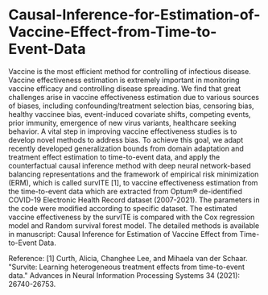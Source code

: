 # Causal-Inference-for-Estimation-of-Vaccine-Effect-from-Time-to-Event-Data
Vaccine is the most efficient method for controlling of infectious disease. Vaccine effectiveness estimation is extremely important in monitoring vaccine efficacy and controlling disease spreading. We find that great challenges arise in vaccine effectiveness estimation due to various sources of biases, including confounding/treatment selection bias, censoring bias, healthy vaccinee bias, event-induced covariate shifts, competing events, prior immunity, emergence of new virus variants, healthcare seeking behavior. A vital step in improving vaccine effectiveness studies is to develop novel methods to address bias. To achieve this goal, we adapt recently developed generalization bounds from domain adaptation and treatment effect estimation to time-to-event data, and apply the counterfactual causal inference method with deep neural network-based balancing representations and the framework of empirical risk minimization (ERM), which is called survITE [1], to vaccine effectiveness estimation from the time-to-event data which are extracted from Optum® de-identified COVID-19 Electronic Health Record dataset (2007-2021). 
The parameters in the code were modified according to specific dataset. 
The estimated vaccine effectiveness by the survITE is compared with the Cox regression model and Random survival forest model. The detailed methods is available in manuscript: Causal Inference for Estimation of Vaccine Effect from Time-to-Event Data.

Reference:
[1] Curth, Alicia, Changhee Lee, and Mihaela van der Schaar. "Survite: Learning heterogeneous treatment effects from time-to-event data." Advances in Neural Information Processing Systems 34 (2021): 26740-26753.

